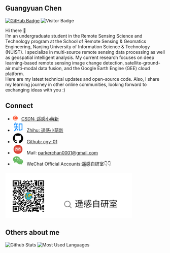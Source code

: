 ## Guangyuan Chen
[![GitHub Badge](https://img.shields.io/github/followers/cgy-01?style=social)](https://github.com/cgy-01?tab=followers)
![Visitor Badge](https://visitor-badge.laobi.icu/badge?page_id=cgy-01.cgy-01)

Hi there 👋  
I’m an undergraduate student in the Remote Sensing Science and Technology program at the School of Remote Sensing & Geomatics Engineering, Nanjing University of Information Science & Technology (NUIST). I specialize in multi-source remote sensing data processing as well as geospatial intelligent analysis. My current research focuses on deep learning-based remote sensing image change detection, satellite-ground-air multi-modal data fusion, and the Google Earth Engine (GEE) cloud platform.  
Here are my latest technical updates and open-source code. Also, I share my learning journey in other online communities, looking forward to exchanging ideas with you :)



## Connect

- <img src="./svg/csdn.svg" alt="csdn" width="15" height="15"> &nbsp; [CSDN: 遥感小萌新](https://blog.csdn.net/2301_77168269?type=blog)
- <img src="./svg/zhihu.svg" alt="zhihu"> &nbsp; [Zhihu: 遥感小萌新](https://www.zhihu.com/people/abc-27-98-95)
- <img src="./svg/github.svg" alt="github"> &nbsp; [Github: cgy-01](https://github.com/cgy-01)
- <img src="./svg/gmail.svg" alt="gmail"> &nbsp; Mail: parkerchan0001@gmail.com
- <img src="./svg/wechat.svg" alt="wechat"> &nbsp; WeChat Official Accounts:遥感自研室👇👇
<img src="./svg/WeChat_Official_Accounts.svg" alt="微信公众号" style="width: 400px; height: auto;">

## Others about me

![Github Stats](https://github-readme-stats.vercel.app/api?username=cgy-01&show_icons=true&theme=dark&count_private=true)
![Most Used Languages](https://github-readme-stats.vercel.app/api/top-langs/?username=cgy-01&theme=dark&layout=compact)
